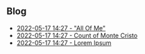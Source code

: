 ## Blog

 - [2022-05-17 14:27 - "All Of Me"](all-of-me.html)
 - [2022-05-17 14:27 - Count of Monte Cristo](count.html)
 - [2022-05-17 14:27 - Lorem Ipsum](lorem-ipsum.html)
